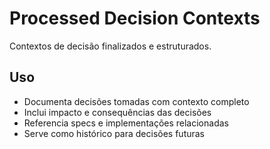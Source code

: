 # Processed Decision Contexts

Contextos de decisão finalizados e estruturados.

## Uso

- Documenta decisões tomadas com contexto completo
- Inclui impacto e consequências das decisões
- Referencia specs e implementações relacionadas
- Serve como histórico para decisões futuras